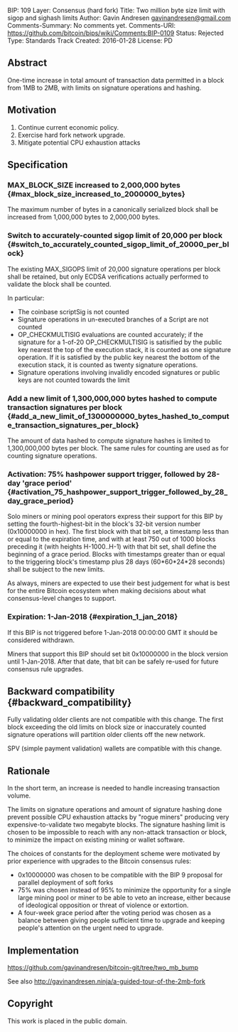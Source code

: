 BIP: 109
Layer: Consensus (hard fork)
Title: Two million byte size limit with sigop and sighash limits
Author: Gavin Andresen <gavinandresen@gmail.com>
Comments-Summary: No comments yet.
Comments-URI: https://github.com/bitcoin/bips/wiki/Comments:BIP-0109
Status: Rejected
Type: Standards Track
Created: 2016-01-28
License: PD

## Abstract

One-time increase in total amount of transaction data permitted in a
block from 1MB to 2MB, with limits on signature operations and hashing.

## Motivation

1.  Continue current economic policy.
2.  Exercise hard fork network upgrade.
3.  Mitigate potential CPU exhaustion attacks

## Specification

### MAX_BLOCK_SIZE increased to 2,000,000 bytes {#max_block_size_increased_to_2000000_bytes}

The maximum number of bytes in a canonically serialized block shall be
increased from 1,000,000 bytes to 2,000,000 bytes.

### Switch to accurately-counted sigop limit of 20,000 per block {#switch_to_accurately_counted_sigop_limit_of_20000_per_block}

The existing MAX_SIGOPS limit of 20,000 signature operations per block
shall be retained, but only ECDSA verifications actually performed to
validate the block shall be counted.

In particular:

-   The coinbase scriptSig is not counted
-   Signature operations in un-executed branches of a Script are not
counted
-   OP_CHECKMULTISIG evaluations are counted accurately; if the
signature for a 1-of-20 OP_CHECKMULTISIG is satisified by the public
key nearest the top of the execution stack, it is counted as one
signature operation. If it is satisfied by the public key nearest
the bottom of the execution stack, it is counted as twenty signature
operations.
-   Signature operations involving invalidly encoded signatures or
public keys are not counted towards the limit

### Add a new limit of 1,300,000,000 bytes hashed to compute transaction signatures per block {#add_a_new_limit_of_1300000000_bytes_hashed_to_compute_transaction_signatures_per_block}

The amount of data hashed to compute signature hashes is limited to
1,300,000,000 bytes per block. The same rules for counting are used as
for counting signature operations.

### Activation: 75% hashpower support trigger, followed by 28-day \'grace period\' {#activation_75_hashpower_support_trigger_followed_by_28_day_grace_period}

Solo miners or mining pool operators express their support for this BIP
by setting the fourth-highest-bit in the block\'s 32-bit version number
(0x10000000 in hex). The first block with that bit set, a timestamp less
than or equal to the expiration time, and with at least 750 out of 1000
blocks preceding it (with heights H-1000..H-1) with that bit set, shall
define the beginning of a grace period. Blocks with timestamps greater
than or equal to the triggering block\'s timestamp plus 28 days
(60\*60\*24\*28 seconds) shall be subject to the new limits.

As always, miners are expected to use their best judgement for what is
best for the entire Bitcoin ecosystem when making decisions about what
consensus-level changes to support.

### Expiration: 1-Jan-2018 {#expiration_1_jan_2018}

If this BIP is not triggered before 1-Jan-2018 00:00:00 GMT it should be
considered withdrawn.

Miners that support this BIP should set bit 0x10000000 in the block
version until 1-Jan-2018. After that date, that bit can be safely
re-used for future consensus rule upgrades.

## Backward compatibility {#backward_compatibility}

Fully validating older clients are not compatible with this change. The
first block exceeding the old limits on block size or inaccurately
counted signature operations will partition older clients off the new
network.

SPV (simple payment validation) wallets are compatible with this change.

## Rationale

In the short term, an increase is needed to handle increasing
transaction volume.

The limits on signature operations and amount of signature hashing done
prevent possible CPU exhaustion attacks by \"rogue miners\" producing
very expensive-to-validate two megabyte blocks. The signature hashing
limit is chosen to be impossible to reach with any non-attack
transaction or block, to minimize the impact on existing mining or
wallet software.

The choices of constants for the deployment scheme were motivated by
prior experience with upgrades to the Bitcoin consensus rules:

-   0x10000000 was chosen to be compatible with the BIP 9 proposal for
parallel deployment of soft forks
-   75% was chosen instead of 95% to minimize the opportunity for a
single large mining pool or miner to be able to veto an increase,
either because of ideological opposition or threat of violence or
extortion.
-   A four-week grace period after the voting period was chosen as a
balance between giving people sufficient time to upgrade and keeping
people\'s attention on the urgent need to upgrade.

## Implementation

<https://github.com/gavinandresen/bitcoin-git/tree/two_mb_bump>

See also <http://gavinandresen.ninja/a-guided-tour-of-the-2mb-fork>

## Copyright

This work is placed in the public domain.
